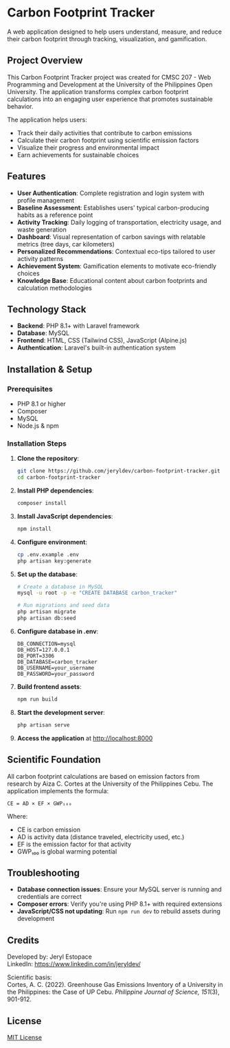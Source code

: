 # Carbon Footprint Tracker

A web application designed to help users understand, measure, and reduce their carbon footprint through tracking, visualization, and gamification.

## Project Overview

This Carbon Footprint Tracker project was created for CMSC 207 - Web Programming and Development at the University of the Philippines Open University. The application transforms complex carbon footprint calculations into an engaging user experience that promotes sustainable behavior.

The application helps users:

- Track their daily activities that contribute to carbon emissions
- Calculate their carbon footprint using scientific emission factors
- Visualize their progress and environmental impact
- Earn achievements for sustainable choices

## Features

- **User Authentication**: Complete registration and login system with profile management
- **Baseline Assessment**: Establishes users' typical carbon-producing habits as a reference point
- **Activity Tracking**: Daily logging of transportation, electricity usage, and waste generation
- **Dashboard**: Visual representation of carbon savings with relatable metrics (tree days, car kilometers)
- **Personalized Recommendations**: Contextual eco-tips tailored to user activity patterns
- **Achievement System**: Gamification elements to motivate eco-friendly choices
- **Knowledge Base**: Educational content about carbon footprints and calculation methodologies

## Technology Stack

- **Backend**: PHP 8.1+ with Laravel framework
- **Database**: MySQL
- **Frontend**: HTML, CSS (Tailwind CSS), JavaScript (Alpine.js)
- **Authentication**: Laravel's built-in authentication system

## Installation & Setup

### Prerequisites

- PHP 8.1 or higher
- Composer
- MySQL
- Node.js & npm

### Installation Steps

1. **Clone the repository**:

    ```bash
    git clone https://github.com/jeryldev/carbon-footprint-tracker.git
    cd carbon-footprint-tracker
    ```

2. **Install PHP dependencies**:

    ```bash
    composer install
    ```

3. **Install JavaScript dependencies**:

    ```bash
    npm install
    ```

4. **Configure environment**:

    ```bash
    cp .env.example .env
    php artisan key:generate
    ```

5. **Set up the database**:

    ```bash
    # Create a database in MySQL
    mysql -u root -p -e "CREATE DATABASE carbon_tracker"

    # Run migrations and seed data
    php artisan migrate
    php artisan db:seed
    ```

6. **Configure database in .env**:

    ```
    DB_CONNECTION=mysql
    DB_HOST=127.0.0.1
    DB_PORT=3306
    DB_DATABASE=carbon_tracker
    DB_USERNAME=your_username
    DB_PASSWORD=your_password
    ```

7. **Build frontend assets**:

    ```bash
    npm run build
    ```

8. **Start the development server**:

    ```bash
    php artisan serve
    ```

9. **Access the application** at <http://localhost:8000>

## Scientific Foundation

All carbon footprint calculations are based on emission factors from research by Aiza C. Cortes at the University of the Philippines Cebu. The application implements the formula:

```
CE = AD × EF × GWP₁₀₀
```

Where:

- CE is carbon emission
- AD is activity data (distance traveled, electricity used, etc.)
- EF is the emission factor for that activity
- GWP₁₀₀ is global warming potential

## Troubleshooting

- **Database connection issues**: Ensure your MySQL server is running and credentials are correct
- **Composer errors**: Verify you're using PHP 8.1+ with required extensions
- **JavaScript/CSS not updating**: Run `npm run dev` to rebuild assets during development

## Credits

Developed by: Jeryl Estopace  
LinkedIn: <https://www.linkedin.com/in/jeryldev/>

Scientific basis:  
Cortes, A. C. (2022). Greenhouse Gas Emissions Inventory of a University in the Philippines: the Case of UP Cebu. _Philippine Journal of Science, 151_(3), 901-912.

## License

[MIT License](LICENSE)
